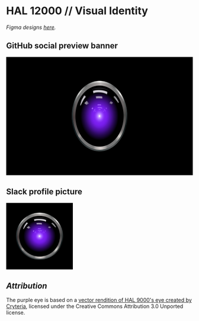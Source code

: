 # HAL 12000 // Visual Identity

_Figma designs [here](https://www.figma.com/file/4r5EO3RqFpsVWiyNC5MBLt/HAL-12000)._

## GitHub social preview banner

<img width="640" height="320" src="./social-preview.png" alt="GitHub social preview banner">

## Slack profile picture

<img width="180" height="180" src="./avatar.png" alt="Slack profile picture">

## _Attribution_

The purple eye is based on a [vector rendition of HAL 9000's eye created by Cryteria](https://commons.wikimedia.org/wiki/File:HAL9000.svg), licensed under the Creative Commons Attribution 3.0 Unported license.
